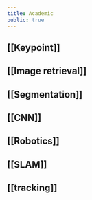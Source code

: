 ```yaml
---
title: Academic
public: true
---
```


## [[Keypoint]] 
## [[Image retrieval]]
## [[Segmentation]]
## [[CNN]]
## [[Robotics]]
## [[SLAM]]
## [[tracking]]
##
